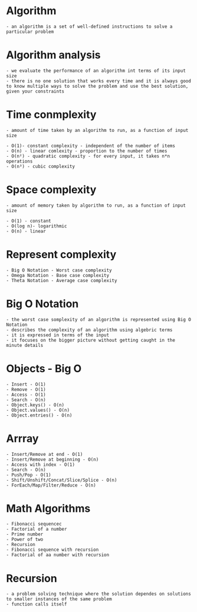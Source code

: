 # Algorithm

    - an algorithm is a set of well-defined instructions to solve a particular problem

# Algorithm analysis

    - we evaluate the performance of an algorithm int terms of its input size
    - there is no one solution that works every time and it is always good to know multiple ways to solve the problem and use the best solution, given your constraints

# Time conmplexity

    - amount of time taken by an algorithm to run, as a function of input size

    - O(1)- constant complexity - independent of the number of items
    - O(n) - linear comlexity - proportion to the number of times
    - O(n²) - quadratic complexity - for every input, it takes n*n operations
    - O(n³) - cubic complexity

# Space complexity

    - amount of memory taken by algorithm to run, as a function of input size

    - O(1) - constant
    - O(log n)- logarithmic
    - O(n) - linear

# Represent complexity

    - Big O Notation - Worst case complexity
    - Omega Notation - Base case complexity
    - Theta Notation - Average case complexity

# Big O Notation

    - the worst case somplexity of an algorithm is represented using Big O Notation
    - describes the complexity of an algorithm using algebric terms
    - it is expressed in terms of the input
    - it focuses on the bigger picture without getting caught in the minute details

# Objects - Big O

    - Insert - O(1)
    - Remove - O(1)
    - Access - O(1)
    - Search - O(n)
    - Object.keys() - O(n)
    - Object.values() - O(n)
    - Object.entries() - O(n)

# Arrray

    - Insert/Remove at end - O(1)
    - Insert/Remove at beginning - O(n)
    - Access with index - O(1)
    - Search - O(n)
    - Push/Pop - O(1)
    - Shift/Unshift/Concat/Slice/Splice - O(n)
    - ForEach/Map/Filter/Reduce - O(n)

# Math Algorithms

    - Fibonacci sequencec
    - Factorial of a number
    - Prime number
    - Power of two
    - Recursion
    - Fibonacci sequence with recursion
    - Factorial of aa number with recursion

# Recursion

    - a problem solving technique where the solution dependes on solutions to smaller instances of the same problem
    - function calls itself

